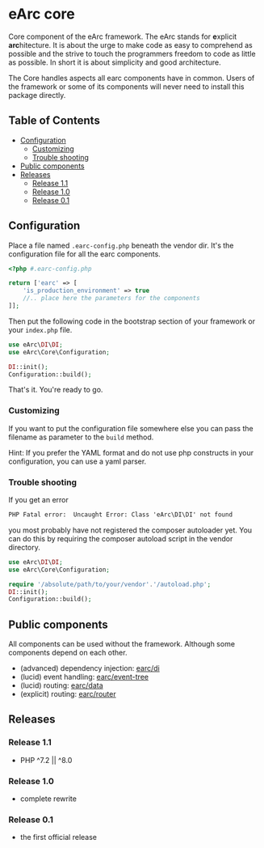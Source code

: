 # eArc core

Core component of the eArc framework. The eArc stands for **e**xplicit **arc**hitecture. 
It is about the urge to make code as easy to comprehend as possible and the
strive to touch the programmers freedom to code as little as possible. In short
it is about simplicity and good architecture.

The Core handles aspects all earc components have in common. Users of the framework
or some of its components will never need to install this package directly.

## Table of Contents
 
 - [Configuration](#configuration)
   - [Customizing](#customizing)
   - [Trouble shooting](#trouble-shooting)
 - [Public components](#public-components)
 - [Releases](#releases)
   - [Release 1.1](#release-11)
   - [Release 1.0](#release-10)
   - [Release 0.1](#release-01)

## Configuration

Place a file named `.earc-config.php` beneath the vendor dir. It's the configuration
file for all the earc components.

```php
<?php #.earc-config.php

return ['earc' => [
    'is_production_environment' => true
    //.. place here the parameters for the components
]];
```

Then put the following code in the bootstrap section of your framework or your
`index.php` file.

```php
use eArc\DI\DI;
use eArc\Core\Configuration;

DI::init();
Configuration::build();
```

That's it. You're ready to go.

### Customizing

If you want to put the configuration file somewhere else you can pass the filename
as parameter to the `build` method.

Hint: If you prefer the YAML format and do not use php constructs in your configuration,
you can use a yaml parser. 

### Trouble shooting

If you get an error

```html
PHP Fatal error:  Uncaught Error: Class 'eArc\DI\DI' not found
```

you most probably have not registered the composer autoloader yet. You can do this 
by requiring the composer autoload script in the vendor directory.

```php
use eArc\DI\DI;
use eArc\Core\Configuration;

require '/absolute/path/to/your/vendor'.'/autoload.php';
DI::init();
Configuration::build();
```

## Public components

All components can be used without the framework. Although some components depend
on each other.

 - (advanced) dependency injection: [earc/di](https://github.com/Koudela/eArc-di)
 - (lucid) event handling: [earc/event-tree](https://github.com/Koudela/eArc-eventTree)
 - (lucid) routing: [earc/data](https://github.com/Koudela/eArc-data)
 - (explicit) routing: [earc/router](https://github.com/Koudela/eArc-router)

## Releases

### Release 1.1

- PHP ^7.2 || ^8.0

### Release 1.0

- complete rewrite

### Release 0.1

- the first official release
